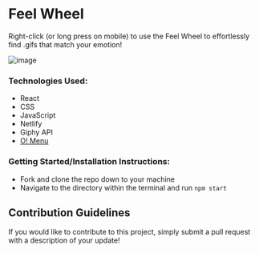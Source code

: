 #  Feel Wheel

Right-click (or long press on mobile) to use the Feel Wheel to effortlessly find .gifs that match your emotion!

![image](https://user-images.githubusercontent.com/76757656/148879919-7c38aa5c-eca0-4c7a-80c9-14c1c4a3e3cd.png)



### Technologies Used:

- React
- CSS
- JavaScript
- Netlify
- Giphy API
- [O! Menu](https://github.com/dawiidio/o-menu)

###  Getting Started/Installation Instructions: 

- Fork and clone the repo down to your machine
- Navigate to the directory within the terminal and run ```npm start```

## Contribution Guidelines

If you would like to contribute to this project, simply submit a pull request with a description of your update!
